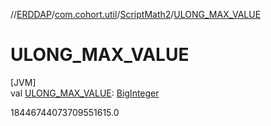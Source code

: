 //[ERDDAP](../../../index.md)/[com.cohort.util](../index.md)/[ScriptMath2](index.md)/[ULONG_MAX_VALUE](-u-l-o-n-g_-m-a-x_-v-a-l-u-e.md)

# ULONG_MAX_VALUE

[JVM]\
val [ULONG_MAX_VALUE](-u-l-o-n-g_-m-a-x_-v-a-l-u-e.md): [BigInteger](https://docs.oracle.com/en/java/javase/17/docs/api/java.base/java/math/BigInteger.html)

18446744073709551615.0